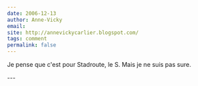 ```yaml
---
date: 2006-12-13
author: Anne-Vicky
email: 
site: http://annevickycarlier.blogspot.com/
tags: comment
permalink: false
---
```


<p>Je pense que c'est pour Stadroute, le S. Mais je ne suis pas sure.<br />
</p>
---